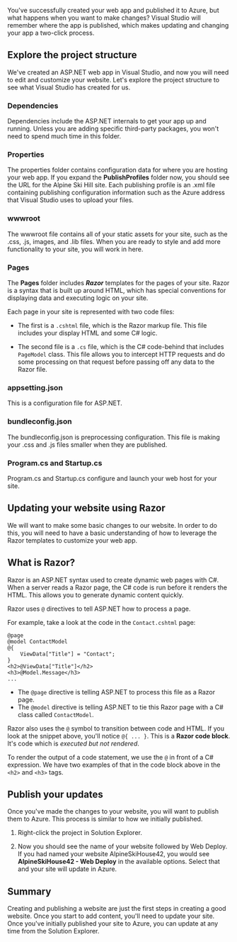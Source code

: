You've successfully created your web app and published it to Azure, but what happens when you want to make changes? Visual Studio will remember where the app is published, which makes updating and changing your app a two-click process.

## Explore the project structure

We've created an ASP.NET web app in Visual Studio, and now you will need to edit and customize your website. Let's explore the project structure to see what Visual Studio has created for us.

### Dependencies

Dependencies include the ASP.NET internals to get your app up and running. Unless you are adding specific third-party packages, you won't need to spend much time in this folder.

### Properties

The properties folder contains configuration data for where you are hosting your web app. If you expand the **PublishProfiles** folder now, you should see the URL for the Alpine Ski Hill site. Each publishing profile is an .xml file containing publishing configuration information such as the Azure address that Visual Studio uses to upload your files.

### wwwroot

The wwwroot file contains all of your static assets for your site, such as the .css, .js, images, and .lib files. When you are ready to style and add more functionality to your site, you will work in here.

### Pages

The **Pages** folder includes _**Razor**_ templates for the pages of your site.
Razor is a syntax that is built up around HTML, which has special conventions for displaying data and executing logic on your site.

Each page in your site is represented with two code files:

- The first is a `.cshtml` file, which is the Razor markup file. This file includes your display HTML and some C# logic.

- The second file is a `.cs` file, which is the C# code-behind that includes `PageModel` class. This file allows you to intercept HTTP requests and do some processing on that request before passing off any data to the Razor file.

### appsetting.json

This is a configuration file for ASP.NET.

### bundleconfig.json

The bundleconfig.json is preprocessing configuration. This file is making your .css and .js files smaller when they are published.

### Program.cs and Startup.cs

Program.cs and Startup.cs configure and launch your web host for your site.

## Updating your website using Razor

We will want to make some basic changes to our website. In order to do this, you will need to have a basic understanding of how to leverage the Razor templates to customize your web app.

## What is Razor?

Razor is an ASP.NET syntax used to create dynamic web pages with C#. When a server reads a Razor page, the C# code is run before it renders the HTML. This allows you to generate dynamic content quickly.

Razor uses `@` directives to tell ASP.NET how to process a page.

For example, take a look at the code in the `Contact.cshtml` page:

```aspx-csharp
@page
@model ContactModel
@{
    ViewData["Title"] = "Contact";
}
<h2>@ViewData["Title"]</h2>
<h3>@Model.Message</h3>
...
```

- The `@page` directive is telling ASP.NET to process this file as a Razor page.
- The `@model` directive is telling ASP.NET to tie this Razor page with a C# class called `ContactModel`.

Razor also uses the `@` symbol to transition between code and HTML. If you look at the snippet above, you'll notice `@{ ... }`. This is a **Razor code block**. It's code which is _executed but not rendered_.

To render the output of a code statement, we use the `@` in front of a C# expression. We have two examples of that in the code block above in the `<h2>` and `<h3>` tags.

## Publish your updates

Once you've made the changes to your website, you will want to publish them to Azure. This process is similar to how we initially published.

1. Right-click the project in Solution Explorer.

1. Now you should see the name of your website followed by Web Deploy. If you had named your website AlpineSkiHouse42, you would see **AlpineSkiHouse42 - Web Deploy** in the available options. Select that and your site will update in Azure.

## Summary

Creating and publishing a website are just the first steps in creating a good website. Once you start to add content, you'll need to update your site. Once you've initially published your site to Azure, you can update at any time from the Solution Explorer.
